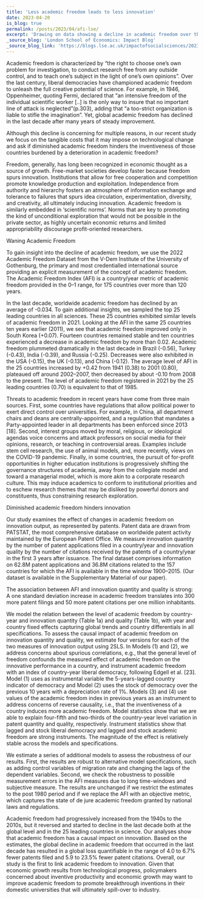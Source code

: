 ```yaml
---
title: 'Less academic freedom leads to less innovation'
date: 2023-04-20
is_blog: true
permalink: /posts/2023/04/afi-lse/
excerpt: 'Drawing on data showing a decline in academic freedom over the past decade, David Audretsch, Christian Fisch, Chiara Franzoni, Paul P. Momtaz and Silvio Vismara, analyse the relation of academic freedom to technological innovation, as represented by patents, finding a quantifiable causal link between reduced academic freedom to lower levels of innovation.'
_source_blog: 'London School of Economics: Impact Blog'
_source_blog_link: 'https://blogs.lse.ac.uk/impactofsocialsciences/2023/04/20/less-academic-freedom-leads-to-less-innovation/'
---
```


Academic freedom is characterized by “the right to choose one’s own problem for investigation, to conduct research free from any outside control, and to teach one’s subject in the light of one’s own opinions”. Over the last century, liberal democracies have championed academic freedom to unleash the full creative potential of science. For example, in 1946, Oppenheimer, quoting Fermi, declared that “an intensive freedom of the individual scientific worker [..] is the only way to insure that no important line of attack is neglected”(p.303), adding that “a too-strict organization is liable to stifle the imagination”. Yet, global academic freedom has declined in the last decade after many years of steady improvement.

Although this decline is concerning for multiple reasons, in our recent study we focus on the tangible costs that it may impose on technological change and ask if diminished academic freedom hinders the inventiveness of those countries burdened by a deterioration in academic freedom?

Freedom, generally, has long been recognized in economic thought as a source of growth. Free-market societies develop faster because freedom spurs innovation. Institutions that allow for free cooperation and competition promote knowledge production and exploitation. Independence from authority and hierarchy fosters an atmosphere of information exchange and tolerance to failures that spurs idea circulation, experimentation, diversity, and creativity, all ultimately inducing innovation. Academic freedom is similarly embedded in ‘scientific norms’. Norms that are key to promoting the kind of unconditional exploration that would not be possible in the private sector, as highly uncertain economic returns and limited appropriability discourage profit-oriented researchers.

Waning Academic Freedom

To gain insight into the decline of academic freedom, we use the 2022 Academic Freedom Dataset from the V-Dem Institute of the University of Gothenburg, the primary and most credentialled international source providing an explicit measurement of the concept of academic freedom. The Academic Freedom Index (AFI) is a country/year metric of academic freedom provided in the 0–1 range, for 175 countries over more than 120 years. 

In the last decade, worldwide academic freedom has declined by an average of -0.034. To gain additional insights, we sampled the top 25 leading countries in all sciences. These 25 countries exhibited similar levels of academic freedom in 2021. Looking at the AFI in the same 25 countries ten years earlier (2011), we see that academic freedom improved only in South Korea (+0.07). Fourteen countries remained stable and ten countries experienced a decrease in academic freedom by more than 0.02. Academic freedom plummeted dramatically in the last decade in Brazil (-0.56), Turkey (-0.43), India (-0.39), and Russia (-0.25). Decreases were also exhibited in the USA (-0.15), the UK (-0.13), and China (-0.12). The average level of AFI in the 25 countries increased by +0.42 from 1941 (0.38) to 2001 (0.80), plateaued off around 2002–2007, then decreased by about -0.10 from 2008 to the present. The level of academic freedom registered in 2021 by the 25 leading countries (0.70) is equivalent to that of 1985. 

Threats to academic freedom in recent years have come from three main sources. First, some countries have regulations that allow political power to exert direct control over universities. For example, in China, all department chairs and deans are centrally-appointed, and a regulation that mandates a Party-appointed leader in all departments has been enforced since 2013 [18]. Second, interest groups moved by moral, religious, or ideological agendas voice concerns and attack professors on social media for their opinions, research, or teaching in controversial areas. Examples include stem cell research, the use of animal models, and, more recently, views on the COVID-19 pandemic. Finally, in some countries, the pursuit of for-profit opportunities in higher education institutions is progressively shifting the governance structures of academia, away from the collegiate model and toward a managerial model, which is more akin to a corporate research culture. This may induce academics to conform to institutional priorities and to eschew research themes that may be disliked by powerful donors and constituents, thus constraining research exploration.

Diminished academic freedom hinders innovation

Our study examines the effect of changes in academic freedom on innovation output, as represented by patents. Patent data are drawn from PATSTAT, the most comprehensive database on worldwide patent activity maintained by the European Patent Office. We measure innovation quantity by the number of patent applications filed in a country/year and innovation quality by the number of citations received by the patents of a country/year in the first 3 years after issuance. The final dataset comprises information on 62.8M patent applications and 36.8M citations related to the 157 countries for which the AFI is available in the time window 1900–2015. (Our dataset is available in the Supplementary Material of our paper).

The association between AFI and innovation quantity and quality is strong: A one standard deviation increase in academic freedom translates into 300 more patent filings and 50 more patent citations per one million inhabitants.

We model the relation between the level of academic freedom by country-year and innovation quantity (Table 1a) and quality (Table 1b), with year and country fixed effects capturing global trends and country differentials in all specifications. To assess the causal impact of academic freedom on innovation quantity and quality, we estimate four versions for each of the two measures of innovation output using 2SLS. In Models (1) and (2), we address concerns about spurious correlations, e.g., that the general level of freedom confounds the measured effect of academic freedom on the innovative performance in a country, and instrument academic freedom with an index of country-year liberal democracy, following Edgell et al. [23]. Model (1) uses as instrumental variable the 5-years-lagged country indicator of democracy and Model (2) uses the stock of democracy over the previous 10 years with a depreciation rate of 1%. Models (3) and (4) use values of the academic freedom index in previous years as an instrument to address concerns of reverse causality, i.e., that the inventiveness of a country induces more academic freedom. 
Model statistics show that we are able to explain four-fifth and two-thirds of the country-year level variation in patent quantity and quality, respectively. Instrument statistics show that lagged and stock liberal democracy and lagged and stock academic freedom are strong instruments. 
The magnitude of the effect is relatively stable across the models and specifications. 

We estimate a series of additional models to assess the robustness of our results. First, the results are robust to alternative model specifications, such as adding control variables of migration rate and changing the lags of the dependent variables. Second, we check the robustness to possible measurement errors in the AFI measures due to long time-windows and subjective measure. The results are unchanged if we restrict the estimates to the post 1980 period and if we replace the AFI with an objective metric, which captures the state of de jure academic freedom granted by national laws and regulations.

Academic freedom had progressively increased from the 1940s to the 2010s, but it reversed and started to decline in the last decade both at the global level and in the 25 leading countries in science. Our analyses show that academic freedom has a causal impact on innovation. Based on the estimates, the global decline in academic freedom that occurred in the last decade has resulted in a global loss quantifiable in the range of 4.0 to 6.7% fewer patents filed and 5.9 to 23.5% fewer patent citations. Overall, our study is the first to link academic freedom to innovation. Given that economic growth results from technological progress, policymakers concerned about inventive productivity and economic growth may want to improve academic freedom to promote breakthrough inventions in their domestic universities that will ultimately spill-over to industry.
